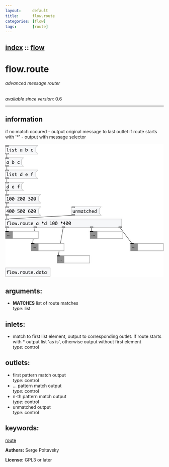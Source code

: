 ```yaml
---
layout:     default
title:      flow.route
categories: [flow]
tags:       [route]
---
```

[index](index.html) :: [flow](category_flow.html)
---

# flow.route

###### advanced message router

*available since version:* 0.6

---


## information
if no match occured - output original message to last outlet if route starts with &#39;*&#39; - output with message selector


[![example](../examples/img/flow.route.jpg)](../examples/pd/flow.route.pd)



## arguments:

* **MATCHES**
list of route matches<br>
_type:_ list<br>







## inlets:

* match to first list element, output to corresponding outlet. If route starts with * output list &#39;as is&#39;, otherwise output without first element<br>
_type:_ control



## outlets:

* first pattern match output<br>
_type:_ control
* ... pattern match output<br>
_type:_ control
* n-th pattern match output<br>
_type:_ control
* unmatched output<br>
_type:_ control



## keywords:

[route](keywords/route.html)






**Authors:** Serge Poltavsky




**License:** GPL3 or later






